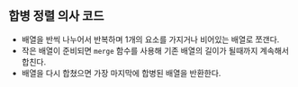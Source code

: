 ## 합병 정렬 의사 코드

- 배열을 반씩 나누어서 반복하며 1개의 요소를 가지거나 비어있는 배열로 쪼갠다.
- 작은 배열이 준비되면 `merge` 함수를 사용해 기존 배열의 길이가 될때까지 계속해서 합친다.
- 배열을 다시 합쳤으면 가장 마지막에 합병된 배열을 반환한다.